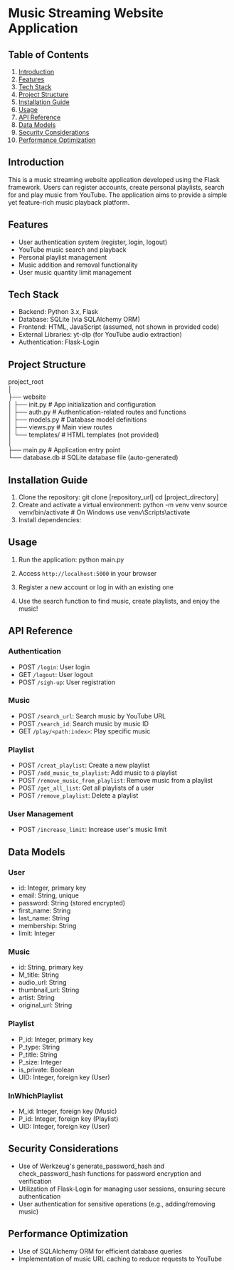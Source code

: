 # Music Streaming Website Application

## Table of Contents
1. [Introduction](#introduction)
2. [Features](#features)
3. [Tech Stack](#tech-stack)
4. [Project Structure](#project-structure)
5. [Installation Guide](#installation-guide)
6. [Usage](#usage)
7. [API Reference](#api-reference)
8. [Data Models](#data-models)
9. [Security Considerations](#security-considerations)
10. [Performance Optimization](#performance-optimization)

## Introduction

This is a music streaming website application developed using the Flask framework. Users can register accounts, create personal playlists, search for and play music from YouTube. The application aims to provide a simple yet feature-rich music playback platform.

## Features

- User authentication system (register, login, logout)
- YouTube music search and playback
- Personal playlist management
- Music addition and removal functionality
- User music quantity limit management

## Tech Stack

- Backend: Python 3.x, Flask
- Database: SQLite (via SQLAlchemy ORM)
- Frontend: HTML, JavaScript (assumed, not shown in provided code)
- External Libraries: yt-dlp (for YouTube audio extraction)
- Authentication: Flask-Login

## Project Structure
project_root  
│  
├── website  
│   ├── init.py     # App initialization and configuration  
│   ├── auth.py         # Authentication-related routes and functions  
│   ├── models.py       # Database model definitions  
│   ├── views.py        # Main view routes  
│   └── templates/      # HTML templates (not provided)  
│  
├── main.py             # Application entry point  
└── database.db         # SQLite database file (auto-generated)  
## Installation Guide

1. Clone the repository:
git clone [repository_url]
cd [project_directory]
2. Create and activate a virtual environment:
python -m venv venv
source venv/bin/activate  # On Windows use venv\Scripts\activate
3. Install dependencies:
## Usage

1. Run the application:
python main.py
2. Access `http://localhost:5000` in your browser

3. Register a new account or log in with an existing one

4. Use the search function to find music, create playlists, and enjoy the music!

## API Reference

### Authentication

- POST `/login`: User login
- GET `/logout`: User logout
- POST `/sigh-up`: User registration

### Music

- POST `/search_url`: Search music by YouTube URL
- POST `/search_id`: Search music by music ID
- GET `/play/<path:index>`: Play specific music

### Playlist

- POST `/creat_playlist`: Create a new playlist
- POST `/add_music_to_playlist`: Add music to a playlist
- POST `/remove_music_from_playlist`: Remove music from a playlist
- POST `/get_all_list`: Get all playlists of a user
- POST `/remove_playlist`: Delete a playlist

### User Management

- POST `/increase_limit`: Increase user's music limit

## Data Models

### User
- id: Integer, primary key
- email: String, unique
- password: String (stored encrypted)
- first_name: String
- last_name: String
- membership: String
- limit: Integer

### Music
- id: String, primary key
- M_title: String
- audio_url: String
- thumbnail_url: String
- artist: String
- original_url: String

### Playlist
- P_id: Integer, primary key
- P_type: String
- P_title: String
- P_size: Integer
- is_private: Boolean
- UID: Integer, foreign key (User)

### InWhichPlaylist
- M_id: Integer, foreign key (Music)
- P_id: Integer, foreign key (Playlist)
- UID: Integer, foreign key (User)

## Security Considerations

- Use of Werkzeug's generate_password_hash and check_password_hash functions for password encryption and verification
- Utilization of Flask-Login for managing user sessions, ensuring secure authentication
- User authentication for sensitive operations (e.g., adding/removing music)

## Performance Optimization

- Use of SQLAlchemy ORM for efficient database queries
- Implementation of music URL caching to reduce requests to YouTube

